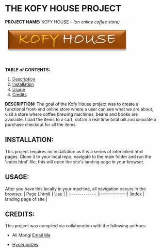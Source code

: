# THE KOFY HOUSE PROJECT

**PROJECT NAME:** KOFY HOUSE - *(an online coffee store)*
![logo](https://github.com/alialfa/online-store__kofy-house/blob/master/images/khlogo.png "Logo")

**TABLE of CONTENTS:** 
1. [Description](#description)
2. [Installation](#installation)
3. [Usage](#usage)
4. [Credits](#credits)

**DESCRIPTION:** 
The goal of the Kofy House project was to create a functional front-end online store where a user can see what we are about, visit a store where coffee brewing machines, beans and books are available. Load the items to a cart, obtain a real time total bill and simulate a purchase checkout for all the items.  

## INSTALLATION:
This project requires no installation as it is a series of interlinked html pages.
Clone it to your local repo, navigate to the main folder and run the 'index.html' file, this will open the site's landing page in your browser. 

## USAGE:
After you have this locally in your machine, all navigation occurs in the browser.
| Page (.html)    | Use           |
| :-------------: |:-------------:|
|index | landing page of site |

## CREDITS: 
This project was compiled via collaboration with the following authors: 
- Ali Mongi [Email Me](mailto:alphan.mongi@gmail.com)
* [HyperionDev](https://www.hyperiondev.com/) 